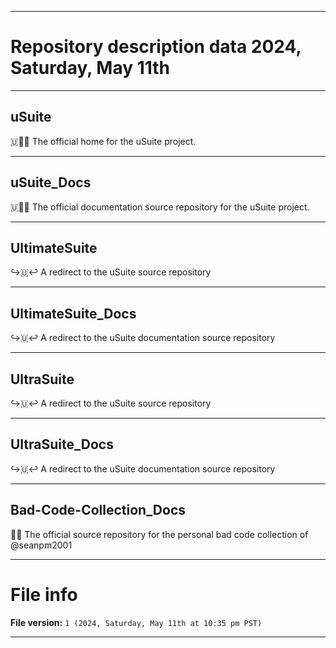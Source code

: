 
***

# Repository description data 2024, Saturday, May 11th

---

## uSuite

🇺🏢️💾️ The official home for the uSuite project.

---

## uSuite_Docs

🇺🏢️📖️ The official documentation source repository for the uSuite project.

---

## UltimateSuite

↪️🇺↩️ A redirect to the uSuite source repository

---

## UltimateSuite_Docs

↪️🇺↩️ A redirect to the uSuite documentation source repository

---

## UltraSuite

↪️🇺↩️ A redirect to the uSuite source repository

---

## UltraSuite_Docs

↪️🇺↩️ A redirect to the uSuite documentation source repository

---

## Bad-Code-Collection_Docs

📛️📖️ The official source repository for the personal bad code collection of @seanpm2001

***

# File info

**File version:** `1 (2024, Saturday, May 11th at 10:35 pm PST)`

***

